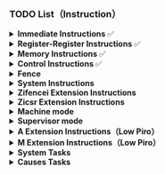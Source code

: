 ### TODO List（Instruction）

<details>
<summary><strong> Immediate Instructions </strong>✅</summary>

- [x] lui
- [x] auipc
- [x] addi
- [x] addiw
- [x] slti
- [x] sltiu
- [x] xori
- [x] ori
- [x] andi
- [x] slli
- [x] slliw
- [x] srli
- [x] srliw
- [x] srai
- [x] sraiw
</details>

<details>
<summary><strong> Register-Register Instructions </strong>✅</summary>

- [x] add
- [x] sub
- [x] addw
- [x] subw
- [x] sll
- [x] sllw
- [x] slt
- [x] sltu
- [x] xor
- [x] srl
- [x] srlw
- [x] sra
- [x] sraw
- [x] or
- [x] and
</details>

<details>
<summary><strong> Memory Instructions </strong>✅</summary>

- [x] lb
- [x] lh
- [x] lw
- [x] ld
- [x] lbu
- [x] lhu
- [x] lwu
- [x] sb
- [x] sh
- [x] sw
- [x] sd
</details>

<details>
<summary><strong> Control Instructions </strong>✅</summary>

- [x] jal
- [x] jalr
- [x] beq
- [x] bne
- [x] blt
- [x] bge
- [x] bltu
- [x] bgeu
</details>

<details>
<summary><strong> Fence </strong></summary>

- [ ] fence
</details>

<details>
<summary><strong> System Instructions </strong></summary>

- [ ] ecall
- [ ] ebreak
</details>

<details>
<summary><strong> Zifencei Extension Instructions </strong></summary>

- [ ] fence.i
</details>

<details>
<summary><strong> Zicsr Extension Instructions</strong></summary>

- [ ] csrrw
- [ ] csrrs
- [ ] csrrc
- [ ] csrrwi
- [ ] csrrsi
- [ ] csrrci
</details>

<details>
<summary><strong> Machine mode </strong></summary>

- [ ] wfi
- [ ] mret
</details>

<details>
<summary><strong> Supervisor mode </strong></summary>

- [ ] sret
- [ ] sfence.vma
</details>

<details>
<summary><strong> A Extension Instructions（Low Piro）</strong></summary>

- [ ] lr.w
- [ ] lr.d
- [ ] sc.w
- [ ] sc.d
- [ ] amoswap.w
- [ ] amoswap.d
- [ ] amoadd.w
- [ ] amoadd.d
- [ ] amoxor.w
- [ ] amoxor.d
- [ ] amoand.w
- [ ] amoand.d
- [ ] amoor.w
- [ ] amoor.d
- [ ] amomin.w
- [ ] amomin.d
- [ ] amomax.w
- [ ] amomax.d
- [ ] amominu.w
- [ ] amominu.d
- [ ] amomaxu.w
- [ ] amomaxu.d
</details>

<details>
<summary><strong> M Extension Instructions（Low Piro）</strong></summary>

- [ ] mul
- [ ] mulh
- [ ] mulhsu
- [ ] mulhu
- [ ] mulw
- [ ] div
- [ ] divu
- [ ] rem
- [ ] remu
- [ ] divw
- [ ] divuw
- [ ] remw
- [ ] remuw
</details>

<details>
<summary><strong> System Tasks </strong></summary>

- [x] L1 Instruction cache
- [ ] L1 Data cache
- [ ] L2 Cache
- [ ] Exception & Interruption
- [ ] TLB
- [ ] MMU(SV-48)
- [ ] AXI Bus
</details>

<details>
<summary><strong> Causes Tasks </strong></summary>

- [ ] 0x00, misaligned fetch
- [ ] 0x01, fetch access
- [ ] 0x02, illegal instruction
- [ ] 0x03, breakpoint
- [ ] 0x04, misaligned load
- [ ] 0x05, load access
- [ ] 0x06, misaligned store
- [ ] 0x07, store access
- [ ] 0x08, user ecall
- [ ] 0x09, supervisor ecall
- [N/A] 0x0A, virtual supervisor ecall
- [ ] 0x0B, machine ecall
- [ ] 0x0C, fetch page fault
- [ ] 0x0D, load page fault
- [ ] 0x0F, store page fault
- [ ] 0x10, double trap
- [ ] 0x12, software check fault
- [ ] 0x13, hardware error fault
- [ ] 0x14, fetch guest page fault
- [ ] 0x15, load guest page fault
- [N/A] 0x16, virtual instruction
- [ ] 0x17, store guest page fault
</details>